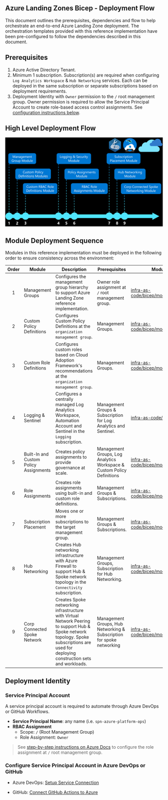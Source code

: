 <!-- markdownlint-disable -->
## Azure Landing Zones Bicep - Deployment Flow
<!-- markdownlint-restore -->

This document outlines the prerequisites, dependencies and flow to help orchestrate an end-to-end Azure Landing Zone deployment.  The orchestration templates provided with this reference implementation have been pre-configured to follow the dependencies described in this document.

## Prerequisites

1. Azure Active Directory Tenant.
2. Minimum 1 subscription.  Subscription(s) are required when configuring `Log Analytics Workspace` & `Hub Networking` services.  Each can be deployed in the same subscription or separate subscriptions based on deployment requirements.
3. Deployment Identity with `Owner` permission to the `/` root management group.  Owner permission is required to allow the Service Principal Account to create role-based access control assignments.  See [configuration instructions below](#deployment-identity).

## High Level Deployment Flow

![High Level Deployment Flow](media/high-level-deployment-flow.png)

## Module Deployment Sequence

Modules in this reference implementation must be deployed in the following order to ensure consistency across the environment:

| Order | Module                                    | Description                                                                                                                                                                                 | Prerequisites                                                          | Module Documentation |
| :---: | ----------------------------------------- | ------------------------------------------------------------------------------------------------------------------------------------------------------------------------------------------- | ---------------------------------------------------------------------  | -------------------- |
| 1     | Management Groups                         | Configures the management group hierarchy to support Azure Landing Zone reference implementation.                                                                                           | Owner role assignment at `/` root management group.                    | [infra-as-code/bicep/modules/managementGroups](https://github.com/Azure/ALZ-Bicep/tree/main/infra-as-code/bicep/modules/managementGroups)
| 2     | Custom Policy Definitions                 | Configures Custom Policy Definitions at the `organization management group`.                                                                                                                | Management Groups.                                                     | [infra-as-code/bicep/modules/policy/definitions](https://github.com/Azure/ALZ-Bicep/tree/main/infra-as-code/bicep/modules/policy/definitions)
| 3     | Custom Role Definitions                   | Configures custom roles based on Cloud Adoption Framework's recommendations at the `organization management group`.                                                                         | Management Groups.                                                     | [infra-as-code/bicep/modules/customRoleDefinitions](https://github.com/Azure/ALZ-Bicep/tree/main/infra-as-code/bicep/modules/customRoleDefinitions)
| 4     | Logging & Sentinel                        | Configures a centrally managed Log Analytics Workspace, Automation Account and Sentinel in the `Logging` subscription.                                                                      | Management Groups & Subscription for Log Analytics and Sentinel.       | [infra-as-code/bicep/modules/logging](https://github.com/Azure/ALZ-Bicep/tree/main/infra-as-code/bicep/modules/logging)
| 5     | Built-In and Custom Policy Assignments    | Creates policy assignments to provide governance at scale.                                                                                                                                  | Management Groups, Log Analytics Workspace & Custom Policy Definitions | [infra-as-code/bicep/modules/policy/assignments](https://github.com/Azure/ALZ-Bicep/tree/main/infra-as-code/bicep/modules/policy/assignments)
| 6     | Role Assignments                          | Creates role assignments using built-in and custom role definitions.                                                                                                                        | Management Groups & Subscriptions.                                     | [infra-as-code/bicep/modules/roleAssignments](https://github.com/Azure/ALZ-Bicep/tree/main/infra-as-code/bicep/modules/roleAssignments) |
| 7     | Subscription Placement                    | Moves one or more subscriptions to the target management group.                                                                                                                             | Management Groups & Subscriptions.                                     | [infra-as-code/bicep/modules/subscriptionPlacement](https://github.com/Azure/ALZ-Bicep/tree/main/infra-as-code/bicep/modules/subscriptionPlacement)
| 8     | Hub Networking                            | Creates Hub networking infrastructure with Azure Firewall to support Hub & Spoke network topology in the `Connectivity` subscription.                                                       | Management Groups, Subscription for Hub Networking.                    | [infra-as-code/bicep/modules/hubNetworking](https://github.com/Azure/ALZ-Bicep/tree/main/infra-as-code/bicep/modules/hubNetworking)
| 9     | Corp Connected Spoke Network              | Creates Spoke networking infrastructure with Virtual Network Peering to support Hub & Spoke network topology.  Spoke subscriptions are used for deploying construction sets and workloads.  | Management Groups, Hub Networking & Subscription for spoke networking  | [infra-as-code/bicep/modules/spokeNetworking](https://github.com/Azure/ALZ-Bicep/tree/main/infra-as-code/bicep/modules/spokeNetworking) |

## Deployment Identity

### Service Principal Account

A service principal account is required to automate through Azure DevOps or GitHub Workflows.

- **Service Principal Name**:  any name (i.e. `spn-azure-platform-ops`)
- **RBAC Assignment**
  - Scope:  `/` (Root Management Group)
  - Role Assignment:  `Owner`

> See [step-by-step instructions on Azure Docs](https://docs.microsoft.com/azure/azure-resource-manager/templates/deploy-to-tenant?tabs=azure-powershell#required-access) to configure the role assignment at `/` root management group.

### Configure Service Principal Account in Azure DevOps or GitHub

- Azure DevOps: [Setup Service Connection](https://docs.microsoft.com/azure/devops/pipelines/library/service-endpoints?view=azure-devops&tabs=yaml)

- GitHub: [Connect GitHub Actions to Azure](https://docs.microsoft.com/azure/developer/github/connect-from-azure)
